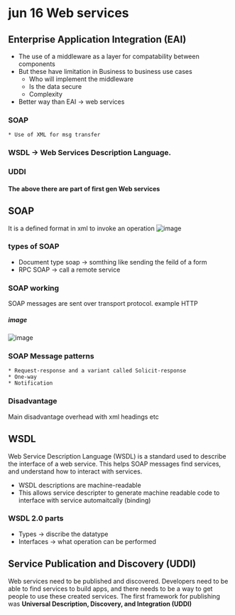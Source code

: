 # jun 16 Web services
## Enterprise Application Integration (EAI)
  * The use of a middleware as a layer for compatability between components
  *  But these have limitation in Business to business use cases
      *  Who will implement the middleware
      *  Is the data secure
      *  Complexity
  *  Better way than EAI -> web services
### SOAP
    * Use of XML for msg transfer
    
### WSDL ->  Web Services Description Language.
### UDDI

#### The above there are part of first gen Web services

## SOAP 
It is a defined format in xml to invoke an operation
![image](https://github.com/ronitwilson/system-design/assets/9934360/9295cef5-edee-41d4-a80a-60031e7026c9)


### types of SOAP
  * Document type soap -> somthing like sending the feild of a form
  * RPC SOAP -> call a remote service

### SOAP working
SOAP messages are sent over transport protocol.  example HTTP 

##### image 
![image](https://github.com/ronitwilson/system-design/assets/9934360/9123d819-eb78-43b2-811f-6896f98289e3)

### SOAP Message patterns
    * Request-response and a variant called Solicit-response
    * One-way
    * Notification

### Disadvantage 
Main disadvantage overhead with xml headings etc


## WSDL
Web Service Description Language (WSDL) is a standard used to describe the interface of a web service. This helps SOAP messages find services, and understand how to interact with services.

  * WSDL descriptions are machine-readable
  * This allows service descripter to generate machine readable code to interface with service automaitcally (binding)

 ### WSDL 2.0 parts
   *  Types -> discribe the datatype
   *  Interfaces -> what operation can be performed

## **Service Publication and Discovery (UDDI)**

Web services need to be published and discovered. Developers need to be able to find services to build apps, and there needs to be a way to get people to use these created services.
The first framework for publishing was **Universal Description, Discovery, and Integration (UDDI)**

